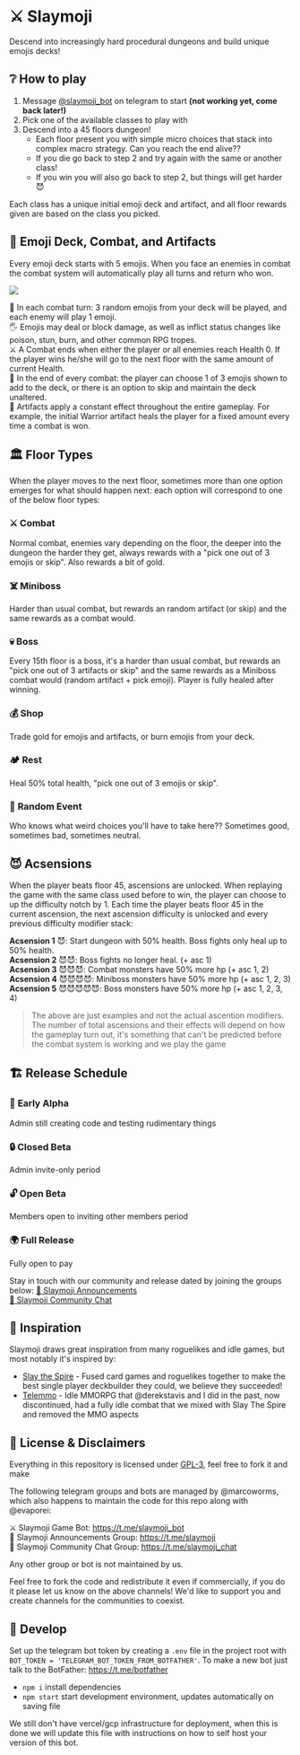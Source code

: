 # ⚔️ Slaymoji

Descend into increasingly hard procedural dungeons and build unique emojis decks!

## ❔ How to play

1) Message [@slaymoji_bot](https://t.me/slaymoji_bot) on telegram to start **(not working yet, come back later!)**
2) Pick one of the available classes to play with
3) Descend into a 45 floors dungeon!
    - Each floor present you with simple micro choices that stack into complex macro strategy. Can you reach the end alive??
    - If you die go back to step 2 and try again with the same or another class!
    - If you win you will also go back to step 2, but things will get harder 😈

Each class has a unique initial emoji deck and artifact, and all floor rewards given are based on the class you picked.

## 👊 Emoji Deck, Combat, and Artifacts

Every emoji deck starts with 5 emojis. When you face an enemies in combat the combat system will automatically play all turns and return who won.

![](https://i.imgur.com/q5xrqfu.png)

👊 In each combat turn: 3 random emojis from your deck will be played, and each enemy will play 1 emoji.  
🖐️ Emojis may deal or block damage, as well as inflict status changes like poison, stun, burn, and other common RPG tropes.  
⚔️ A Combat ends when either the player or all enemies reach Health 0. If the player wins he/she will go to the next floor with the same amount of current Health.  
🎲 In the end of every combat: the player can choose 1 of 3 emojis shown to add to the deck, or there is an option to skip and maintain the deck unaltered.  
💖 Artifacts apply a constant effect throughout the entire gameplay. For example, the initial Warrior artifact heals the player for a fixed amount every time a combat is won.  

## 🏛️ Floor Types

When the player moves to the next floor, sometimes more than one option emerges for what should happen next: each option will correspond to one of the below floor types:

### ⚔️ **Combat**
Normal combat, enemies vary depending on the floor, the deeper into the dungeon the harder they get, always rewards with a "pick one out of 3 emojis or skip". Also rewards a bit of gold.

### ☠️ **Miniboss**
Harder than usual combat, but rewards an random artifact (or skip) and the same rewards as a combat would.

### 💀 **Boss**
Every 15th floor is a boss, it's a harder than usual combat, but rewards an "pick one out of 3 artifacts or skip" and the same rewards as a Miniboss combat would (random artifact + pick emoji). Player is fully healed after winning.

### 💰 **Shop**
Trade gold for emojis and artifacts, or burn emojis from your deck.

### 🏕️ **Rest**
Heal 50% total health, "pick one out of 3 emojis or skip".

### 🎲 **Random Event**
Who knows what weird choices you'll have to take here?? Sometimes good, sometimes bad, sometimes neutral. 

## 😈 Acsensions

When the player beats floor 45, ascensions are unlocked. When replaying the game with the same class used before to win, the player can choose to up the difficulty notch by 1. Each time the player beats floor 45 in the current ascension, the next ascension difficulty is unlocked and every previous difficulty modifier stack:

**Acsension 1** 😈: Start dungeon with 50% health. Boss fights only heal up to 50% health.  
**Acsension 2** 😈😈: Boss fights no longer heal. (+ asc 1)  
**Acsension 3** 😈😈😈: Combat monsters have 50% more hp (+ asc 1, 2)  
**Acsension 4** 😈😈😈😈: Miniboss monsters have 50% more hp (+ asc 1, 2, 3)  
**Acsension 5** 😈😈😈😈😈: Boss monsters have 50% more hp (+ asc 1, 2, 3, 4)  

> The above are just examples and not the actual ascention modifiers. The number of total ascensions and their effects will depend on how the gameplay turn out, it's something that can't be predicted before the combat system is working and we play the game 

## 🏗️ Release Schedule

### 🧱 **Early Alpha**
Admin still creating code and testing rudimentary things

### 🔒 **Closed Beta**
Admin invite-only period 

### 🔓 **Open Beta**
Members open to inviting other members period 

### 🌍 **Full Release**
Fully open to pay 

Stay in touch with our community and release dated by joining the groups below:
[🚨 Slaymoji Announcements](https://t.me/slaymoji)  
[💬 Slaymoji Community Chat](https://t.me/slaymoji_chat)  

## 🌟 Inspiration

Slaymoji draws great inspiration from many roguelikes and idle games, but most notably it's inspired by:

- [Slay the Spire](https://store.steampowered.com/app/646570/Slay_the_Spire/) - Fused card games and roguelikes together to make the best single player deckbuilder they could, we believe they succeeded!
- [Telemmo](https://github.com/telemmo/telemmo) - Idle MMORPG that @derekstavis and I did in the past, now discontinued, had a fully idle combat that we mixed with Slay The Spire and removed the MMO aspects

## 📖 License & Disclaimers

Everything in this repository is licensed under [GPL-3](https://www.gnu.org/licenses/gpl-3.0.en.html), feel free to fork it and make

The following telegram groups and bots are managed by @marcoworms, which also happens to maintain the code for this repo along with @evaporei:

⚔️ Slaymoji Game Bot: https://t.me/slaymoji_bot  
🚨 Slaymoji Announcements Group: https://t.me/slaymoji  
💬 Slaymoji Community Chat Group: https://t.me/slaymoji_chat  

Any other group or bot is not maintained by us.

Feel free to fork the code and redistribute it even if commercially, if you do it please let us know on the above channels! We'd like to support you and create channels for the communities to coexist.

## 🔧 Develop

Set up the telegram bot token by creating a `.env` file in the project root with `BOT_TOKEN = 'TELEGRAM_BOT_TOKEN_FROM_BOTFATHER'`. To make a new bot just talk to the BotFather: https://t.me/botfather

- `npm i` install dependencies
- `npm start` start development environment, updates automatically on saving file

We still don't have vercel/gcp infrastructure for deployment, when this is done we will update this file with instructions on how to self host your version of this bot.